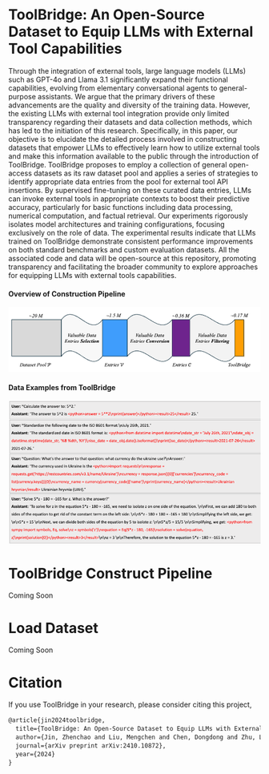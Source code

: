 # ToolBridge: An Open-Source Dataset to Equip LLMs with External Tool Capabilities

Through the integration of external tools, large language models (LLMs) such as GPT-4o and Llama 3.1 significantly expand their functional capabilities, evolving from elementary conversational agents to general-purpose assistants. 
We argue that the primary drivers of these advancements are the quality and diversity of the training data. 
However, the existing LLMs with external tool integration provide only limited transparency regarding their datasets and data collection methods, which has led to the initiation of this research. 
Specifically, in this paper, our objective is to elucidate the detailed process involved in constructing datasets that empower LLMs to effectively learn how to utilize external tools and make this information available to the public through the introduction of ToolBridge. 
ToolBridge proposes to employ a collection of general open-access datasets as its raw dataset pool and applies a series of strategies to identify appropriate data entries from the pool for external tool API insertions. 
By supervised fine-tuning on these curated data entries, LLMs can invoke external tools in appropriate contexts to boost their predictive accuracy, particularly for basic functions including data processing, numerical computation, and factual retrieval. Our experiments rigorously isolates model architectures and training configurations, focusing exclusively on the role of data. 
The experimental results indicate that LLMs trained on ToolBridge demonstrate consistent performance improvements on both standard benchmarks and custom evaluation datasets. 
All the associated code and data will be open-source at this repository, promoting transparency and facilitating the broader community to explore approaches for equipping LLMs with external tools capabilities.

#### Overview of Construction Pipeline

![img](./toolbridge/overview.jpg)

#### Data Examples from ToolBridge

![img](./toolbridge/datasamples.jpg)


# ToolBridge Construct Pipeline

Coming Soon


# Load Dataset

Coming Soon


# Citation

If you use ToolBridge in your research, please consider citing this project,

```latex
@article{jin2024toolbridge,
  title={ToolBridge: An Open-Source Dataset to Equip LLMs with External Tool Capabilities},
  author={Jin, Zhenchao and Liu, Mengchen and Chen, Dongdong and Zhu, Lingting and Li, Yunsheng and Yu, Lequan},
  journal={arXiv preprint arXiv:2410.10872},
  year={2024}
}
```